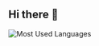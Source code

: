 ## Hi there 👋



![Most Used Languages](https://github-readme-stats.vercel.app/api/top-langs/?username=yuebaiv&theme=dark&layout=compact)
